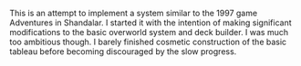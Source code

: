 This is an attempt to implement a system similar to the 1997 game Adventures in Shandalar. I started it with the intention of making significant modifications to the basic overworld system and deck builder. I was much too ambitious though. I barely finished cosmetic construction of the basic tableau before becoming discouraged by the slow progress.
